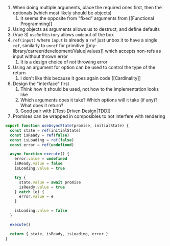 1. When doing multiple arguments, place the required ones first, then the optionals (which most likely should be objects)
   1. It seems the opposite from "fixed" arguments from [[Functional Programming]]
2. Using objects as arguments allows us to destruct, and define defaults
3. (Vue 3) `useRefHistory` allows `undo`out of the box
4. `ref(input)` where `input` is already a `ref` just unbox it to have a single `ref`, similarly to `unref` for primitive [[my-library/carreer/development/Value|values]] which accepts non-refs as input without thrown error
   1. It is a design choice of not throwing error
5. Using an argument for option can be used to control the type of the return
   1. I don't like this because it goes again code [[Cardinality]]
6. Design the "interface" first
   1. Think how it should be used, not how to the implementation looks like
   2. Which arguments does it take?
      Which options will it take (if any)?
      What does it return?
   3. Good pair with [[Test-Driven Design|TDD]]
7. Promises can be wrapped in composibles to not interfere with rendering

```typescript
export function useAsyncState(promise, initialState) {
  const state = ref(initialState)
  const isReady = ref(false)
  const isLoading = ref(false)
  const error = ref(undefined)

  async function execute() {
    error.value = undefined
    isReady.value = false
    isLoading.value = true

    try {
      state.value = await promise
      isReady.value = true
    } catch (e) {
      error.value = e
    }

    isLoading.value = false
  }

  execute()

  return { state, isReady, isLoading, error }
}
```
